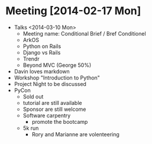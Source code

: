 # Meeting [2014-02-17 Mon]

* Talks <2014-03-10 Mon>
  * Meeting name: Conditional Brief / Bref Conditionel
  * ArkOS
  * Python on Rails
  * Django vs Rails
  * Trendr
  * Beyond MVC (George 50%)
* Davin loves markdown
* Workshop "Introduction to Python"
* Project Night to be discussed
* PyCon
  * Sold out
  * tutorial are still available
  * Sponsor are still welcome
  * Software carpentry
    * promote the bootcamp
  * 5k run
    * Rory and Marianne are volenteering

